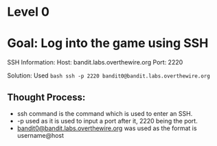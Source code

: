 # Level 0

# Goal: Log into the game using SSH

SSH Information:
Host: bandit.labs.overthewire.org
Port: 2220

Solution:
Used ```bash ssh -p 2220 bandit0@bandit.labs.overthewire.org```

## Thought Process:
- ssh command is the command which is used to enter an SSH.
- -p used as it is used to input a port after it, 2220 being the port.
- bandit0@bandit.labs.overthewire.org was used as the format is username@host
